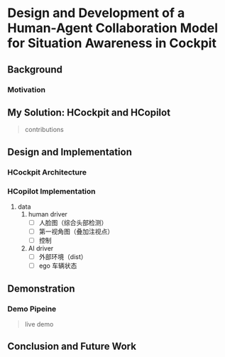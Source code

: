 # Design and Development of a Human-Agent Collaboration Model for Situation Awareness in Cockpit

## Background

### Motivation

## My Solution: HCockpit and HCopilot

> contributions

## Design and Implementation

### HCockpit Architecture

### HCopilot Implementation

1. data
   1. human driver
      - [ ] 人脸图（综合头部检测）
      - [ ] 第一视角图（叠加注视点）
      - [ ] 控制
   2. AI driver
      - [ ] 外部环境（dist）
      - [ ] ego 车辆状态

## Demonstration

### Demo Pipeine

> live demo

## Conclusion and Future Work
